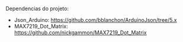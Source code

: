 Dependencias do projeto: 

- Json_Arduino: https://github.com/bblanchon/ArduinoJson/tree/5.x
- MAX7219_Dot_Matrix: https://github.com/nickgammon/MAX7219_Dot_Matrix
